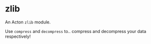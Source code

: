 # zlib

An Acton `zlib` module.

Use `compress` and `decompress` to.. compress and decompress your data respectively!
